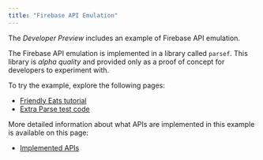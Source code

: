 ```yaml
---
title: "Firebase API Emulation"
---
```


The _Developer_ _Preview_ includes an example of Firebase API emulation.

The Firebase API emulation is implemented in a library called `parsef`. This library is *alpha quality* and provided
only as a proof of concept for developers to experiment with.

To try the example, explore the following pages: 

* [Friendly Eats tutorial](../firebase-emulation/friendly-eats)
* [Extra Parse test code](../firebase-emulation/extra)

More detailed information about what APIs are implemented in this example is available on this page: 

* [Implemented APIs](../firebase-emulation/scope)